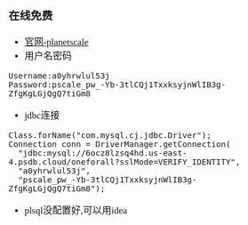 <span  style="font-family: Simsun,serif; font-size: 17px; ">

### 在线免费

- [官网-planetscale](https://app.planetscale.com/everforcc/oneforall)
- 用户名密码

~~~
Username:a0yhrwlul53j
Password:pscale_pw_-Yb-3tlCQj1TxxksyjnWlIB3g-ZfgKgLGjQgQ7tiGm8
~~~

- jdbc连接

~~~
Class.forName("com.mysql.cj.jdbc.Driver");
Connection conn = DriverManager.getConnection(
  "jdbc:mysql://6ocz8lzsq4hd.us-east-4.psdb.cloud/oneforall?sslMode=VERIFY_IDENTITY",
  "a0yhrwlul53j",
  "pscale_pw_-Yb-3tlCQj1TxxksyjnWlIB3g-ZfgKgLGjQgQ7tiGm8");
~~~

- plsql没配置好,可以用idea

</span>